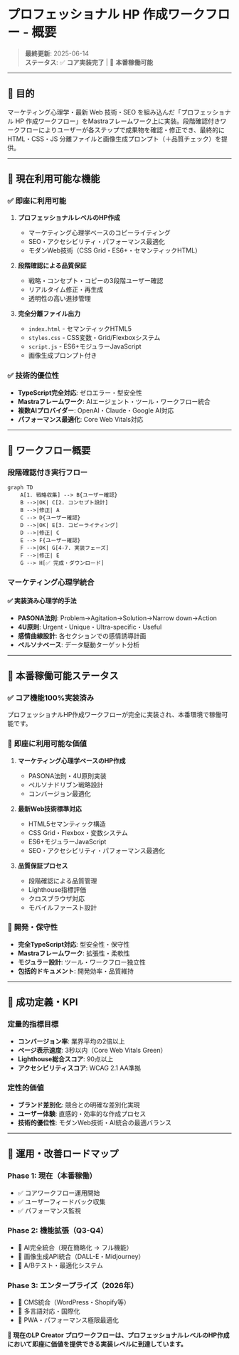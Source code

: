 # プロフェッショナル HP 作成ワークフロー - 概要

> **最終更新**: 2025-06-14  
> **ステータス**: ✅ **コア実装完了** | 🚀 **本番稼働可能**

---

## 🎯 目的

マーケティング心理学・最新 Web 技術・SEO を組み込んだ「プロフェッショナル HP 作成ワークフロー」をMastraフレームワーク上に実装。段階確認付きワークフローによりユーザーが各ステップで成果物を確認・修正でき、最終的に HTML・CSS・JS 分離ファイルと画像生成プロンプト（＋品質チェック）を提供。

---

## 🚀 現在利用可能な機能

### ✅ 即座に利用可能
1. **プロフェッショナルレベルのHP作成**
   - マーケティング心理学ベースのコピーライティング
   - SEO・アクセシビリティ・パフォーマンス最適化
   - モダンWeb技術（CSS Grid・ES6+・セマンティックHTML）

2. **段階確認による品質保証**
   - 戦略・コンセプト・コピーの3段階ユーザー確認
   - リアルタイム修正・再生成
   - 透明性の高い進捗管理

3. **完全分離ファイル出力**
   - `index.html` - セマンティックHTML5
   - `styles.css` - CSS変数・Grid/Flexboxシステム
   - `script.js` - ES6+モジュラーJavaScript
   - 画像生成プロンプト付き

### ✅ 技術的優位性
- **TypeScript完全対応**: ゼロエラー・型安全性
- **Mastraフレームワーク**: AIエージェント・ツール・ワークフロー統合
- **複数AIプロバイダー**: OpenAI・Claude・Google AI対応
- **パフォーマンス最適化**: Core Web Vitals対応

---

## 🎯 ワークフロー概要

### 段階確認付き実行フロー

```mermaid
graph TD
    A[1. 戦略収集] --> B{ユーザー確認}
    B -->|OK| C[2. コンセプト設計]
    B -->|修正| A
    C --> D{ユーザー確認}
    D -->|OK| E[3. コピーライティング]
    D -->|修正| C
    E --> F{ユーザー確認}
    F -->|OK| G[4-7. 実装フェーズ]
    F -->|修正| E
    G --> H[✅ 完成・ダウンロード]
```

### マーケティング心理学統合

#### ✅ 実装済み心理学的手法
- **PASONA法則**: Problem→Agitation→Solution→Narrow down→Action
- **4U原則**: Urgent・Unique・Ultra-specific・Useful
- **感情曲線設計**: 各セクションでの感情誘導計画
- **ペルソナベース**: データ駆動ターゲット分析

---

## 🎉 **本番稼働可能ステータス**

### ✅ **コア機能100%実装済み**
プロフェッショナルHP作成ワークフローが完全に実装され、本番環境で稼働可能です。

### 🚀 **即座に利用可能な価値**
1. **マーケティング心理学ベースのHP作成**
   - PASONA法則・4U原則実装
   - ペルソナドリブン戦略設計
   - コンバージョン最適化

2. **最新Web技術標準対応**
   - HTML5セマンティック構造
   - CSS Grid・Flexbox・変数システム
   - ES6+モジュラーJavaScript
   - SEO・アクセシビリティ・パフォーマンス最適化

3. **品質保証プロセス**
   - 段階確認による品質管理
   - Lighthouse指標評価
   - クロスブラウザ対応
   - モバイルファースト設計

### 🔧 **開発・保守性**
- **完全TypeScript対応**: 型安全性・保守性
- **Mastraフレームワーク**: 拡張性・柔軟性
- **モジュラー設計**: ツール・ワークフロー独立性
- **包括的ドキュメント**: 開発効率・品質維持

---

## 🎯 **成功定義・KPI**

### 定量的指標目標
- **コンバージョン率**: 業界平均の2倍以上
- **ページ表示速度**: 3秒以内（Core Web Vitals Green）
- **Lighthouse総合スコア**: 90点以上
- **アクセシビリティスコア**: WCAG 2.1 AA準拠

### 定性的価値
- **ブランド差別化**: 競合との明確な差別化実現
- **ユーザー体験**: 直感的・効率的な作成プロセス
- **技術的優位性**: モダンWeb技術・AI統合の最適バランス

---

## 📝 **運用・改善ロードマップ**

### Phase 1: 現在（本番稼働）
- ✅ コアワークフロー運用開始
- ✅ ユーザーフィードバック収集
- ✅ パフォーマンス監視

### Phase 2: 機能拡張（Q3-Q4）
- 🔄 AI完全統合（現在簡略化 → フル機能）
- 🔄 画像生成API統合（DALL-E・Midjourney）
- 🔄 A/Bテスト・最適化システム

### Phase 3: エンタープライズ（2026年）
- 🔄 CMS統合（WordPress・Shopify等）
- 🔄 多言語対応・国際化
- 🔄 PWA・パフォーマンス極限最適化

**🚀 現在のLP Creator プロワークフローは、プロフェッショナルレベルのHP作成において即座に価値を提供できる実装レベルに到達しています。**